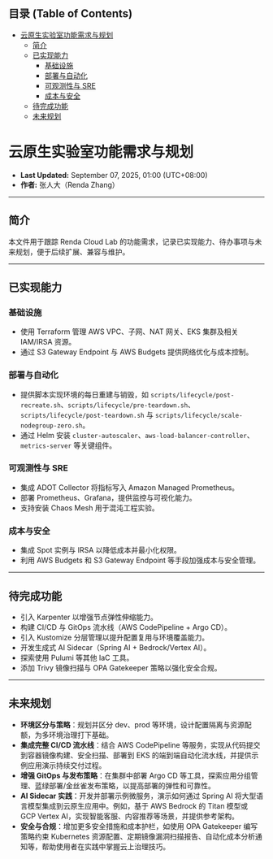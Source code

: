 <!-- START doctoc generated TOC please keep comment here to allow auto update -->
<!-- DON'T EDIT THIS SECTION, INSTEAD RE-RUN doctoc TO UPDATE -->
## 目录 (Table of Contents)

- [云原生实验室功能需求与规划](#%E4%BA%91%E5%8E%9F%E7%94%9F%E5%AE%9E%E9%AA%8C%E5%AE%A4%E5%8A%9F%E8%83%BD%E9%9C%80%E6%B1%82%E4%B8%8E%E8%A7%84%E5%88%92)
  - [简介](#%E7%AE%80%E4%BB%8B)
  - [已实现能力](#%E5%B7%B2%E5%AE%9E%E7%8E%B0%E8%83%BD%E5%8A%9B)
    - [基础设施](#%E5%9F%BA%E7%A1%80%E8%AE%BE%E6%96%BD)
    - [部署与自动化](#%E9%83%A8%E7%BD%B2%E4%B8%8E%E8%87%AA%E5%8A%A8%E5%8C%96)
    - [可观测性与 SRE](#%E5%8F%AF%E8%A7%82%E6%B5%8B%E6%80%A7%E4%B8%8E-sre)
    - [成本与安全](#%E6%88%90%E6%9C%AC%E4%B8%8E%E5%AE%89%E5%85%A8)
  - [待完成功能](#%E5%BE%85%E5%AE%8C%E6%88%90%E5%8A%9F%E8%83%BD)
  - [未来规划](#%E6%9C%AA%E6%9D%A5%E8%A7%84%E5%88%92)

<!-- END doctoc generated TOC please keep comment here to allow auto update -->

# 云原生实验室功能需求与规划

- **Last Updated:** September 07, 2025, 01:00 (UTC+08:00)
- **作者:** 张人大（Renda Zhang）

---

## 简介

本文件用于跟踪 Renda Cloud Lab 的功能需求，记录已实现能力、待办事项与未来规划，便于后续扩展、兼容与维护。

---

## 已实现能力

### 基础设施

- 使用 Terraform 管理 AWS VPC、子网、NAT 网关、EKS 集群及相关 IAM/IRSA 资源。
- 通过 S3 Gateway Endpoint 与 AWS Budgets 提供网络优化与成本控制。

### 部署与自动化

- 提供脚本实现环境的每日重建与销毁，如 `scripts/lifecycle/post-recreate.sh`、`scripts/lifecycle/pre-teardown.sh`、`scripts/lifecycle/post-teardown.sh` 与 `scripts/lifecycle/scale-nodegroup-zero.sh`。
- 通过 Helm 安装 `cluster-autoscaler`、`aws-load-balancer-controller`、`metrics-server` 等关键组件。

### 可观测性与 SRE

- 集成 ADOT Collector 将指标写入 Amazon Managed Prometheus。
- 部署 Prometheus、Grafana，提供监控与可视化能力。
- 支持安装 Chaos Mesh 用于混沌工程实验。

### 成本与安全

- 集成 Spot 实例与 IRSA 以降低成本并最小化权限。
- 利用 AWS Budgets 和 S3 Gateway Endpoint 等手段加强成本与安全管理。

---

## 待完成功能

- 引入 Karpenter 以增强节点弹性伸缩能力。
- 构建 CI/CD 与 GitOps 流水线（AWS CodePipeline + Argo CD）。
- 引入 Kustomize 分层管理以提升配置复用与环境覆盖能力。
- 开发生成式 AI Sidecar（Spring AI + Bedrock/Vertex AI）。
- 探索使用 Pulumi 等其他 IaC 工具。
- 添加 Trivy 镜像扫描与 OPA Gatekeeper 策略以强化安全合规。

---

## 未来规划

- **环境区分与策略**：规划并区分 dev、prod 等环境，设计配置隔离与资源配额，为多环境治理打下基础。
- **集成完整 CI/CD 流水线**：结合 AWS CodePipeline 等服务，实现从代码提交到容器镜像构建、安全扫描、部署到 EKS 的端到端自动化流水线，并提供示例应用演示持续交付过程。
- **增强 GitOps 与发布策略**：在集群中部署 Argo CD 等工具，探索应用分组管理、蓝绿部署/金丝雀发布策略，以提高部署的弹性和可靠性。
- **AI Sidecar 实践**：开发并部署示例微服务，演示如何通过 Spring AI 将大型语言模型集成到云原生应用中。例如，基于 AWS Bedrock 的 Titan 模型或 GCP Vertex AI，实现智能客服、内容推荐等场景，并提供参考架构。
- **安全与合规**：增加更多安全措施和成本护栏，如使用 OPA Gatekeeper 编写策略约束 Kubernetes 资源配置、定期镜像漏洞扫描报告、自动化成本分析通知等，帮助使用者在实践中掌握云上治理技巧。
